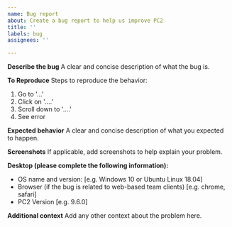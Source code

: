 ```yaml
---
name: Bug report
about: Create a bug report to help us improve PC2
title: ''
labels: bug
assignees: ''

---
```


**Describe the bug**
A clear and concise description of what the bug is.

**To Reproduce**
Steps to reproduce the behavior:
1. Go to '...'
2. Click on '....'
3. Scroll down to '....'
4. See error

**Expected behavior**
A clear and concise description of what you expected to happen.

**Screenshots**
If applicable, add screenshots to help explain your problem.

**Desktop (please complete the following information):**
 - OS name and version: [e.g. Windows 10 or Ubuntu Linux 18.04]
 - Browser (if the bug is related to web-based team clients) [e.g. chrome, safari]
 - PC2 Version [e.g. 9.6.0]

**Additional context**
Add any other context about the problem here.
